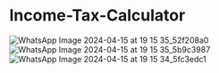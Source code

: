 # Income-Tax-Calculator
![WhatsApp Image 2024-04-15 at 19 15 35_52f208a0](https://github.com/dwivediparth/Income-Tax-Calculator/assets/167032420/cbddcffb-66e5-4dee-bd60-0090844e08e9)
![WhatsApp Image 2024-04-15 at 19 15 35_5b9c3987](https://github.com/dwivediparth/Income-Tax-Calculator/assets/167032420/fcfeaa3d-c246-47b7-aa66-17596271e218)
![WhatsApp Image 2024-04-15 at 19 15 34_5fc3edc1](https://github.com/dwivediparth/Income-Tax-Calculator/assets/167032420/582c152a-539f-43ea-bfd8-71c170499857)

